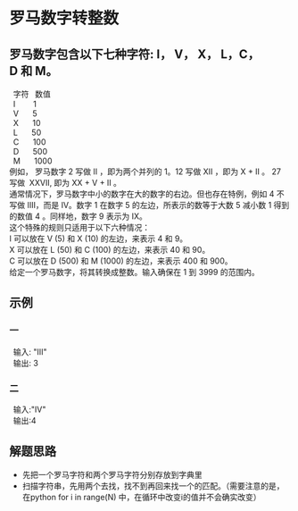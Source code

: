 # 罗马数字转整数
## 罗马数字包含以下七种字符: I， V， X， L，C，D 和 M。  
&ensp;字符          &ensp;数值    
&ensp;I            &ensp;&ensp;&ensp;&ensp;1    
&ensp;V            &ensp;&ensp;&ensp;5  
&ensp;X             &ensp;&ensp;&ensp;10  
&ensp;L             &ensp;&ensp;&ensp;50  
&ensp;C             &ensp;&ensp;&ensp;100  
&ensp;D             &ensp;&ensp;&ensp;500  
&ensp;M             &ensp;&ensp;&ensp;1000  
例如， 罗马数字 2 写做 II ，即为两个并列的 1。12 写做 XII ，即为 X + II 。 27 写做  XXVII, 即为 XX + V + II 。  
通常情况下，罗马数字中小的数字在大的数字的右边。但也存在特例，例如 4 不写做 IIII，而是 IV。数字 1 在数字 5 的左边，所表示的数等于大数 5 减小数 1 得到的数值 4 。同样地，数字 9 表示为 IX。  
这个特殊的规则只适用于以下六种情况：  
I 可以放在 V (5) 和 X (10) 的左边，来表示 4 和 9。  
X 可以放在 L (50) 和 C (100) 的左边，来表示 40 和 90。   
C 可以放在 D (500) 和 M (1000) 的左边，来表示 400 和 900。  
给定一个罗马数字，将其转换成整数。输入确保在 1 到 3999 的范围内。  
## 示例
### 一
&ensp;输入: "III"  
&ensp;输出: 3
### 二
&ensp;输入:"IV"  
&ensp;输出:4
## 解题思路
* 先把一个罗马字符和两个罗马字符分别存放到字典里
* 扫描字符串，先用两个去找，找不到再回来找一个的匹配。（需要注意的是，在python for i in range(N) 中，在循环中改变i的值并不会确实改变）
